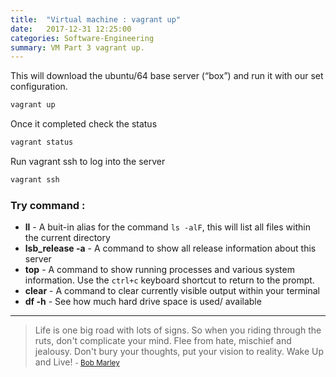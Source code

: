 ```yaml
---
title:  "Virtual machine : vagrant up"
date:   2017-12-31 12:25:00
categories: Software-Engineering
summary: VM Part 3 vagrant up.
---
```


This will download the ubuntu/<codename>64 base server (“box”) and run it with our set configuration.

``` bash
vagrant up
```

Once it completed check the status

``` bash
vagrant status
```

Run vagrant ssh to log into the server

``` bash
vagrant ssh
```

### Try command :

- __ll__ - A buit-in alias for the command `ls -alF`, this will list all files within the current directory
- __lsb_release -a__ - A command to show all release information about this server
- __top__ - A command to show running processes and various system information. Use the `ctrl+c` keyboard shortcut to return to the prompt.
- __clear__ - A command to clear currently visible output within your terminal
- __df -h__ - See how much hard drive space is used/ available


---
> Life is one big road with lots of signs. So when you riding through the ruts, don't complicate your mind. Flee from hate, mischief and jealousy. Don't bury your thoughts, put your vision to reality. Wake Up and Live!
> <small>- [Bob Marley](https://www.brainyquote.com/quotes/bob_marley_167100)</small>